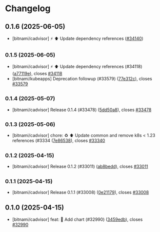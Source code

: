 # Changelog

## 0.1.6 (2025-06-05)

* [bitnami/cadvisor] :zap: :arrow_up: Update dependency references ([#34140](https://github.com/bitnami/charts/pull/34140))

## <small>0.1.5 (2025-06-05)</small>

* [bitnami/cadvisor] :zap: :arrow_up: Update dependency references (#34118) ([a77119e](https://github.com/bitnami/charts/commit/a77119e027f6bbe59e9e6e6f32741cd27cf710eb)), closes [#34118](https://github.com/bitnami/charts/issues/34118)
* [bitnami/kubeapps] Deprecation followup (#33579) ([77e312c](https://github.com/bitnami/charts/commit/77e312c1772d4d7c4dc5d3ac0e80f4e452e3a062)), closes [#33579](https://github.com/bitnami/charts/issues/33579)

## <small>0.1.4 (2025-05-07)</small>

* [bitnami/cadvisor] Release 0.1.4 (#33478) ([5dd50a8](https://github.com/bitnami/charts/commit/5dd50a823c9dc31b27a737bec97110564a1e416f)), closes [#33478](https://github.com/bitnami/charts/issues/33478)

## <small>0.1.3 (2025-05-06)</small>

* [bitnami/cadvisor] chore: :recycle: :arrow_up: Update common and remove k8s < 1.23 references (#3334 ([7e86538](https://github.com/bitnami/charts/commit/7e86538d4829c9ee05527aacb49963c61098f21e)), closes [#33340](https://github.com/bitnami/charts/issues/33340)

## <small>0.1.2 (2025-04-15)</small>

* [bitnami/cadvisor] Release 0.1.2 (#33011) ([ab8bedd](https://github.com/bitnami/charts/commit/ab8bedd06117288192f11747787f287afe212c76)), closes [#33011](https://github.com/bitnami/charts/issues/33011)

## <small>0.1.1 (2025-04-15)</small>

* [bitnami/cadvisor] Release 0.1.1 (#33008) ([0e21179](https://github.com/bitnami/charts/commit/0e2117917801f06fbdc5879d13ab0e5b65b201cf)), closes [#33008](https://github.com/bitnami/charts/issues/33008)

## 0.1.0 (2025-04-15)

* [bitnami/cadvisor] feat: :tada: Add chart (#32990) ([3459edb](https://github.com/bitnami/charts/commit/3459edbfaebbda34ccbaf51d67bca3fe2f77c147)), closes [#32990](https://github.com/bitnami/charts/issues/32990)
